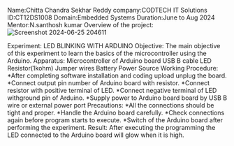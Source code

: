 Name:Chitta Chandra Sekhar Reddy
company:CODTECH IT Solutions
ID:CT12DS1008
Domain:Embedded Systems
Duration:June to Aug 2024 
Mentor:N.santhosh kumar 
Overview of the project:
                  ![Screenshot 2024-06-25 204611](https://github.com/chittachandra/task1/assets/173767450/35d5b711-426c-44c4-9e8e-bbad360973af)



 Experiment: LED BLINKING WITH ARDUINO
 Objective: The main objective of this experiment to learn the basics of the microcontroller using the Arduino.
 Apparatus: Microcontroller of Arduino board USB B cable LED Resistor(1kohm) Jumper wires Battery Power Source
 Working Procedure: *After completing software installation and coding upload unplug the board.
                    *Connect output pin number of Arduino board with resistor. *Connect resistor with positive terminal of LED. 
                    *Connect negative terminal of LED withground pin of Arduino.
                    *Supply power to Arduino board board by USB B wire or external power port
  Precautions: *All the connections should be tight and proper.
               *Handle the Arduino board carefully. 
               *Check connections again before program starts to execute. 
               *Switch of the Arduino board after performing the experiment.
 Result: After executing the programming the LED connected to the Arduino board will glow when it is high.
 
